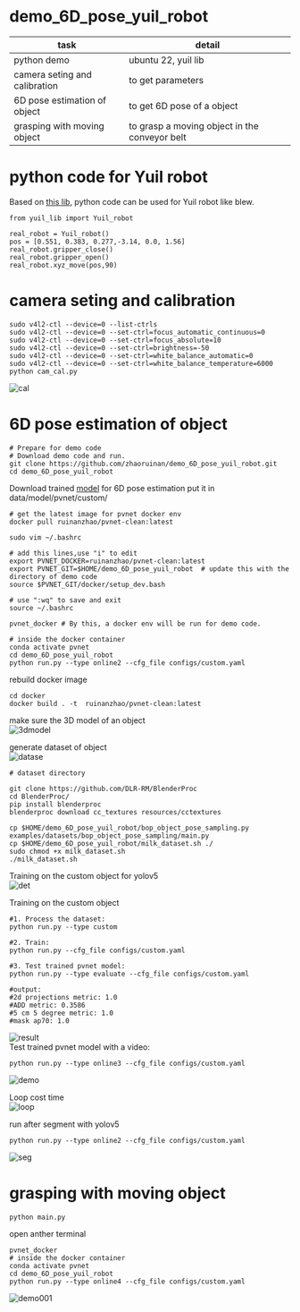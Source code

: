 # demo_6D_pose_yuil_robot

| task    | detail |
| -------- | ------- |
| python demo  |   ubuntu 22, yuil lib  |
| camera seting and calibration  |   to get parameters  |
| 6D pose estimation of object  |  to get 6D pose of a object   |
| grasping with moving object  |  to grasp a moving object in the conveyor belt |

# python code for Yuil robot

Based on [this lib](https://openroboticsalliance.com/en/pc/download), python code can be used for Yuil robot like blew.
```
from yuil_lib import Yuil_robot

real_robot = Yuil_robot()
pos = [0.551, 0.383, 0.277,-3.14, 0.0, 1.56]
real_robot.gripper_close()
real_robot.gripper_open()
real_robot.xyz_move(pos,90)
```

# camera seting and calibration

```
sudo v4l2-ctl --device=0 --list-ctrls
sudo v4l2-ctl --device=0 --set-ctrl=focus_automatic_continuous=0
sudo v4l2-ctl --device=0 --set-ctrl=focus_absolute=10
sudo v4l2-ctl --device=0 --set-ctrl=brightness=-50
sudo v4l2-ctl --device=0 --set-ctrl=white_balance_automatic=0
sudo v4l2-ctl --device=0 --set-ctrl=white_balance_temperature=6000
python cam_cal.py
```
![cal](./assets/cal.png)

# 6D pose estimation of object

```
# Prepare for demo code
# Download demo code and run.
git clone https://github.com/zhaoruinan/demo_6D_pose_yuil_robot.git
cd demo_6D_pose_yuil_robot
```
Download  trained [model](https://hanyangackr0-my.sharepoint.com/:u:/g/personal/zhaoruinan_m365_hanyang_ac_kr/EWVFXd-XFYNOqhVaWqnsNAUB1Zu9GLUgmWWPTnCrlTbTiA?e=WQXyMC) for 6D pose estimation 
put it in data/model/pvnet/custom/
``` 
# get the latest image for pvnet docker env
docker pull ruinanzhao/pvnet-clean:latest

sudo vim ~/.bashrc

# add this lines,use "i" to edit
export PVNET_DOCKER=ruinanzhao/pvnet-clean:latest
export PVNET_GIT=$HOME/demo_6D_pose_yuil_robot  # update this with the directory of demo code
source $PVNET_GIT/docker/setup_dev.bash

# use ":wq" to save and exit
source ~/.bashrc

pvnet_docker # By this, a docker env will be run for demo code.

# inside the docker container
conda activate pvnet
cd demo_6D_pose_yuil_robot 
python run.py --type online2 --cfg_file configs/custom.yaml

```

rebuild docker image
```
cd docker
docker build . -t  ruinanzhao/pvnet-clean:latest
```
make sure the 3D model of an object  
![3dmodel](./assets/2.gif)

generate dataset of object   
![datase](./assets/dataset.jpg)
```
# dataset directory

git clone https://github.com/DLR-RM/BlenderProc
cd BlenderProc/
pip install blenderproc
blenderproc download cc_textures resources/cctextures

cp $HOME/demo_6D_pose_yuil_robot/bop_object_pose_sampling.py examples/datasets/bop_object_pose_sampling/main.py
cp $HOME/demo_6D_pose_yuil_robot/milk_dataset.sh ./
sudo chmod +x milk_dataset.sh
./milk_dataset.sh
```
Training on the custom object for yolov5   
![det](./assets/det.gif)

Training on the custom object
```
#1. Process the dataset:
python run.py --type custom

#2. Train:
python run.py --cfg_file configs/custom.yaml

#3. Test trained pvnet model:
python run.py --type evaluate --cfg_file configs/custom.yaml

#output:
#2d projections metric: 1.0
#ADD metric: 0.3586
#5 cm 5 degree metric: 1.0
#mask ap70: 1.0
```

![result](./assets/result_pvnet.png)  
Test trained pvnet model with a video:
```
python run.py --type online3 --cfg_file configs/custom.yaml
```

![demo](./assets/obj_demo.gif)  

Loop cost time   
![loop](./assets/loop_cost.png)    

run after segment with yolov5
```
python run.py --type online2 --cfg_file configs/custom.yaml
```
![seg](./assets/seg_pvnet.gif)   

# grasping with moving object 

```
python main.py
```
open anther terminal
```
pvnet_docker
# inside the docker container
conda activate pvnet
cd demo_6D_pose_yuil_robot 
python run.py --type online4 --cfg_file configs/custom.yaml

```  
![demo001](./assets/demo001.gif) 

